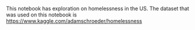  This notebook has exploration on homelessness in the US. The dataset that was used on this notebook is https://www.kaggle.com/adamschroeder/homelessness 
